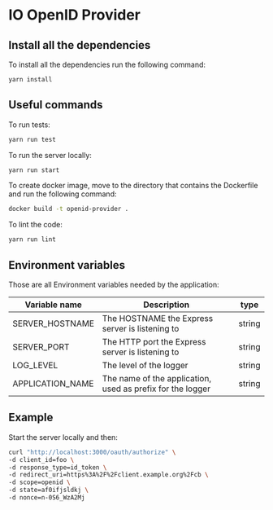 # IO OpenID Provider

## Install all the dependencies

To install all the dependencies run the following command:

``` sh
yarn install
```

## Useful commands

To run tests:

``` sh
yarn run test
```

To run the server locally:

``` sh
yarn run start
```

To create docker image, move to the directory that contains the Dockerfile and run the following command:

``` sh
docker build -t openid-provider .
```

To lint the code:

``` sh
yarn run lint
```

## Environment variables

Those are all Environment variables needed by the application:

| Variable name    | Description                                                | type   |
|------------------|------------------------------------------------------------|--------|
| SERVER_HOSTNAME  | The HOSTNAME the Express server is listening to            | string |
| SERVER_PORT      | The HTTP port the Express server is listening to           | string |
| LOG_LEVEL        | The level of the logger                                    | string |
| APPLICATION_NAME | The name of the application, used as prefix for the logger | string |

## Example
Start the server locally and then:

``` sh
curl "http://localhost:3000/oauth/authorize" \
-d client_id=foo \
-d response_type=id_token \
-d redirect_uri=https%3A%2F%2Fclient.example.org%2Fcb \
-d scope=openid \
-d state=af0ifjsldkj \
-d nonce=n-0S6_WzA2Mj
```
